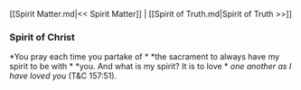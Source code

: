 [[Spirit Matter.md|<< Spirit Matter]]  |  [[Spirit of Truth.md|Spirit of Truth >>]]

### Spirit of Christ

*You pray each time you partake of *
*the sacrament to always have my spirit to be with *
*you. And what is my spirit? It is to love *
*one another as I have loved you* (T&C 157:51).